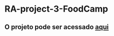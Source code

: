 # RA-project-3-FoodCamp

## O projeto pode ser acessado <a href="https://goofy-colden-818b05.netlify.app"> aqui </a>
